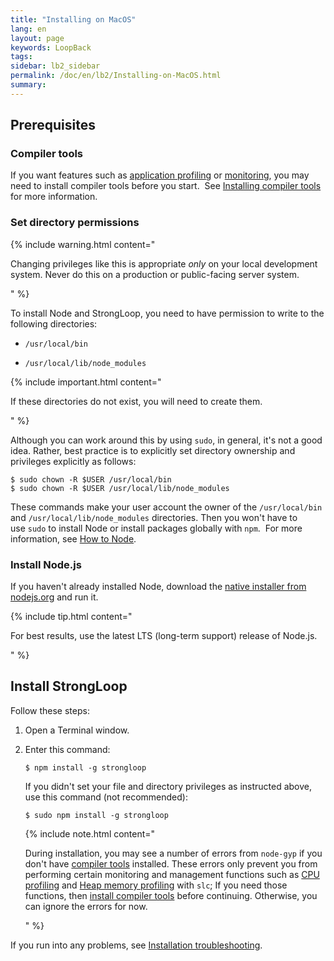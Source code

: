 ```yaml
---
title: "Installing on MacOS"
lang: en
layout: page
keywords: LoopBack
tags:
sidebar: lb2_sidebar
permalink: /doc/en/lb2/Installing-on-MacOS.html
summary:
---
```


## Prerequisites

### Compiler tools

If you want features such as [application profiling](https://docs.strongloop.com/display/SLC/Profiling) or [monitoring](https://docs.strongloop.com/display/SLC/Monitoring-app-metrics), you may need to install compiler tools before you start.  See [Installing compiler tools](/doc/en/lb2/Installing-compiler-tools.html#Installingcompilertools-MacOS) for more information.

### Set directory permissions

{% include warning.html content="

Changing privileges like this is appropriate _only_ on your local development system. Never do this on a production or public-facing server system.

" %}

To install Node and StrongLoop, you need to have permission to write to the following directories:

*   `/usr/local/bin` 

*   `/usr/local/lib/node_modules`

{% include important.html content="

If these directories do not exist, you will need to create them.

" %}

Although you can work around this by using `sudo`, in general, it's not a good idea. Rather, best practice is to explicitly set directory ownership and privileges explicitly as follows:

```
$ sudo chown -R $USER /usr/local/bin
$ sudo chown -R $USER /usr/local/lib/node_modules
```

These commands make your user account the owner of the `/usr/local/bin`  and `/usr/local/lib/node_modules` directories. Then you won't have to use `sudo` to install Node or install packages globally with `npm`.  For more information, see [How to Node](http://howtonode.org/introduction-to-npm).

### Install Node.js

If you haven't already installed Node, download the [native installer from nodejs.org](http://nodejs.org/download) and run it.

{% include tip.html content="

For best results, use the latest LTS (long-term support) release of Node.js.

" %}  

## Install StrongLoop

Follow these steps:

1.  Open a Terminal window.
2.  Enter this command:

    `$ npm install -g strongloop`

    If you didn't set your file and directory privileges as instructed above, use this command (not recommended):

    `$ sudo npm install -g strongloop`

    {% include note.html content="

    During installation, you may see a number of errors from `node-gyp` if you don't have [compiler tools](/doc/en/lb2/Installing-compiler-tools.html) installed. These errors only prevent you from performing certain monitoring and management functions such as [CPU profiling](https://docs.strongloop.com/display/SLC/CPU-profiling) and [Heap memory profiling](https://docs.strongloop.com/display/TRASH/Heap-memory-profiling) with `slc`; If you need those functions, then [install compiler tools](/doc/en/lb2/Installing-compiler-tools.html) before continuing. Otherwise, you can ignore the errors for now.

    " %}

If you run into any problems, see [Installation troubleshooting](/doc/en/lb2/Installation-troubleshooting.html).